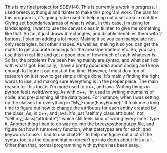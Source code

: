 This is my final project for SDEV140. This is currently a work in progress. I used breezypythongui and tkinter to make this program work. The plan for this program is, it's going to be used to help map out a set area in real-life. Giving set boundaries/areas of what is what. In this case, I’m using for landscaping, I want to use the canvas class in tkinter, to give me something like that.
So far, it just draws 4 rectangles, and disables/enables them with 2 buttons. I plan on adding a lot more. Making it so you can manipulate not only rectangles, but other shapes. As well as, making it so you can get the maths to get accurate readings for the areas/perimeters etc. So, you can use this in real-life and get a good idea of how much of each whatever is.
So far, the problems I’ve been having mainly are syntax, and what can I do with what I got. Basically, I have a pretty good idea about coding and know enough to figure it out most of the time. However, I must do a ton of research on just how to get simple things done. It's mainly finding the right words to use, and making sure everything is in the proper place. The main reason for this too, is I'm more used to c++, and java. Writing things in python feels weird/wrong. As with c++, i'm used to writing mountains of code, and pre-planning all the data types. 
For instance, when I was setting up the classes for everything in "My_Frame(EasyFrame):" it took me a long time to figure out how to change the attributes for each entitiy created by the class. As, in c++, and java. it's just "self.my_class.attribute", not "self.my_class["attribute"]" which still feels kind of wrong every time I type it. Another thing I had to do was go into the breezypythongui.py file, and figure out how it runs every function, what datatypes are for each, and keywords to use. I had to use chatGPT to help me figure out a lot of the syntax too, as the documentation doesn't go into depth about this at all. Other than that, normal programming with python has been easy.
